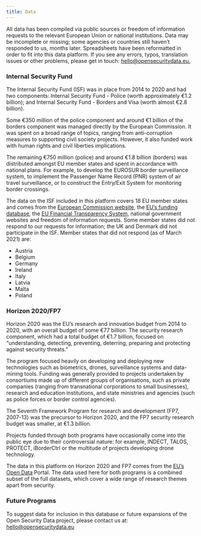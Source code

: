 ```yaml
---
title: Data
---
```


All data has been compiled via public sources or freedom of information
requests to the relevant European Union or national institutions. Data may be
incomplete or missing; some agencies or countries still haven’t responded to
us, months later. Spreadsheets have been reformatted in order to fit into this
data platform. If you see any errors, typos, translation issues or other
problems, please get in touch:
[hello@opensecuritydata.eu.](mailto:hello@opensecuritydata.eu)


### Internal Security Fund

The Internal Security Fund (ISF) was in place from 2014 to 2020 and had two
components: Internal Security Fund - Police (worth approximately €1.2 billion);
and Internal Security Fund - Borders and Visa (worth almost €2.8 billion).

Some €350 million of the police component and  around €1 billion of the borders
component was managed directly by the European Commission. It was spent on a
broad range of topics, ranging from anti-corruption measures to supporting
civil society projects. However, it also funded work with human rights and
civil liberties implications.

The remaining €750 million (police) and around €1.8 billion (borders)  was
distributed amongst EU member states and spent in accordance with national
plans. For example, to develop the EUROSUR border surveillance system, to
implement the Passenger Name Record (PNR) system of air travel surveillance, or
to construct the Entry/Exit System for monitoring border crossings.

The data on the ISF included in this platform covers 18 EU member states and
comes from the
[European Commission website](https://ec.europa.eu/home-affairs/financing/fundings/overview_en),
the [EU’s funding database](https://ec.europa.eu/info/funding-tenders/opportunities/portal/screen/opportunities/projects-results),
the [EU Financial Transparency System](https://ec.europa.eu/budget/fts/index_en.htm),
national government websites and freedom of information requests. Some member
states did not respond to our requests for information; the UK and Denmark did
not participate in the ISF. Member states that did not respond (as of March 2021) are:

- Austria
- Belgium
- Germany
- Ireland
- Italy
- Latvia
- Malta
- Poland

### Horizon 2020/FP7

Horizon 2020 was the EU’s research and innovation budget from 2014 to 2020,
with an overall budget of some €77 billion. The security research component,
which had a total budget of €1.7 billion, focused on “understanding, detecting,
preventing, deterring, preparing and protecting against security threats.”

The program focused heavily on developing and deploying new technologies such
as biometrics, drones, surveillance systems and data-mining tools. Funding was
generally provided to projects undertaken by consortiums made up of different
groups of organisations, such as private companies (ranging from transnational
corporations to small businesses), research and education institutions, and
state ministries and agencies (such as police forces or border control
agencies).

The Seventh Framework Program for research and development (FP7, 2007-13) was
the precursor to Horizon 2020, and the FP7 security research budget was
smaller, at €1.3 billion.

Projects funded through both programs have occasionally come into the public
eye due to their controversial nature: for example, INDECT, TALOS, PROTECT,
iBorderCtrl or the multitude of projects developing drone technology.

The data in this platform on Horizon 2020 and FP7 comes from the
[EU’s Open Data](https://data.europa.eu/euodp/en/data/) Portal. The data used
here for both programs is a combined subset of the full datasets, which cover
a wide range of research themes apart from security.

### Future Programs

To suggest data for inclusion in this database or future
expansions of the Open Security Data project, please contact us at:
hello@opensecuritydata.eu

